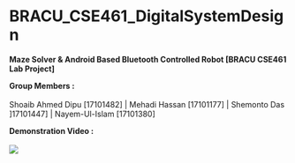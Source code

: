 # BRACU_CSE461_DigitalSystemDesign

__Maze Solver & Android Based Bluetooth Controlled Robot [BRACU CSE461 Lab Project]__


__Group Members :__ <br><br>
Shoaib Ahmed Dipu [17101482] | Mehadi Hassan  [17101177] | Shemonto Das ]17101447] | Nayem-Ul-Islam [17101380]

__Demonstration Video :__ <br><br>
[![](http://img.youtube.com/vi/SXUIKpejaYM/0.jpg)](http://www.youtube.com/watch?v=SXUIKpejaYM "")
